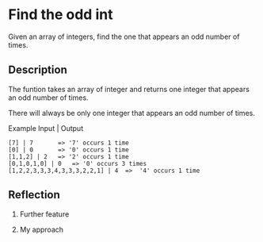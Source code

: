 # Find the odd int

Given an array of integers, find the one that appears an odd number of times.

## Description

The funtion takes an array of integer and returns one integer that appears an odd number of times.

There will always be only one integer that appears an odd number of times.

Example Input | Output

```
[7] | 7       => '7' occurs 1 time
[0] | 0       => '0' occurs 1 time
[1,1,2] | 2   => '2' occurs 1 time
[0,1,0,1,0] | 0   => '0' occurs 3 times
[1,2,2,3,3,3,4,3,3,3,2,2,1] | 4  =>  '4' occurs 1 time

```

## Reflection

1. Further feature

2. My approach
